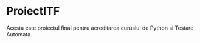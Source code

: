 # ProiectITF
Acesta este proiectul final pentru acreditarea curuslui de Python si Testare Automata.
